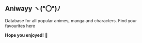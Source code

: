 ## Aniwayy   ヽ(°〇°)ﾉ

Database for all popular animes, manga and characters.
Find your favourites here


**Hope you enjoyed!** 🚀
